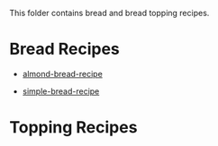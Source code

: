 This folder contains bread and bread topping recipes.

# Bread Recipes

- [almond-bread-recipe](./almond-bread-recipe.md)

- [simple-bread-recipe](./simple-bread-recipe.md)

# Topping Recipes

